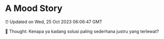 # A Mood Story

⏰ Updated on Wed, 25 Oct 2023 06:06:47 GMT

💭 Thought: Kenapa ya kadang solusi paling sederhana justru yang terlewat?

